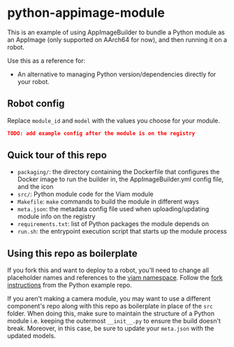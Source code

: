 # python-appimage-module

This is an example of using AppImageBuilder to bundle a Python module as an AppImage (only supported on AArch64 for now), and then running it on a robot.

Use this as a reference for:
- An alternative to managing Python version/dependencies directly for your robot.

## Robot config

Replace `module_id` and `model` with the values you choose for your module.

```json
TODO: add example config after the module is on the registry
```

## Quick tour of this repo

- `packaging/`: the directory containing the Dockerfile that configures the Docker image to run the builder in, the AppImageBuilder.yml config file, and the icon
- `src/`: Python module code for the Viam module
- `Makefile`: `make` commands to build the module in different ways
- `meta.json`: the metadata config file used when uploading/updating module info on the registry
- `requirements.txt`: list of Python packages the module depends on
- `run.sh`: the entrypoint execution script that starts up the module process

## Using this repo as boilerplate

If you fork this and want to deploy to a robot, you'll need to change all placeholder names and references to the [viam namespace](https://docs.viam.com/appendix/glossary/#term-model-namespace-triplet). Follow the [fork instructions](https://github.com/viam-labs/python-example-module#forking-this-repo) from the Python example repo.

If you aren't making a camera module, you may want to use a different component's repo along with this repo as boilerplate in place of the `src` folder. When doing this, make sure to maintain the structure of a Python module i.e. keeping the outermost `__init__.py` to ensure the build doesn't break. Moreover, in this case, be sure to update your `meta.json` with the updated models.
